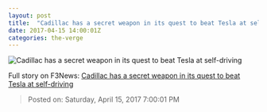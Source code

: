```yaml
---
layout: post
title:  "Cadillac has a secret weapon in its quest to beat Tesla at self-driving"
date: 2017-04-15 14:00:01Z
categories: the-verge
---
```


![Cadillac has a secret weapon in its quest to beat Tesla at self-driving](https://cdn0.vox-cdn.com/thumbor/kRkqrR7PyhcGMb_URR8_6pjk9TI=/0x481:6720x3999/fit-in/1200x630/cdn0.vox-cdn.com/uploads/chorus_asset/file/8342575/2018_Cadillac_Super_Cruise_05.jpg)




Full story on F3News: [Cadillac has a secret weapon in its quest to beat Tesla at self-driving](http://www.f3nws.com/n/YHPnSG)

> Posted on: Saturday, April 15, 2017 7:00:01 PM
